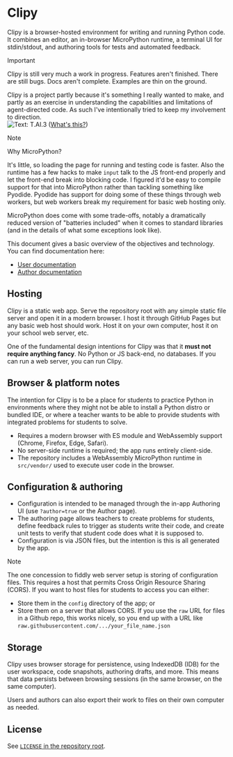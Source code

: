 # Clipy

Clipy is a browser-hosted environment for writing and running Python code. It combines an editor, an in-browser MicroPython runtime, a terminal UI for stdin/stdout, and authoring tools for tests and automated feedback.

> [!IMPORTANT]
> Clipy is still very much a work in progress. Features aren't finished. There are still bugs.
> Docs aren't complete. Examples are thin on the ground.

Clipy is a project partly because it's something I really wanted to make, and partly as an exercise in
understanding the capabilities and limitations of agent-directed code. As such I've intentionally tried
to keep my involvement to direction.  
![Text: T.AI.3](https://img.shields.io/badge/Text-T.AI.3-blue) ([What's this?](https://www.badgeai.org/faq))

> [!NOTE]
> Why MicroPython?
>
> It's little, so loading the page for running and testing code is faster. Also the runtime has a few
> hacks to make `input` talk to the JS front-end properly and let the front-end break into blocking
> code. I figured it'd be easy to compile support for that into MicroPython rather than tackling
> something like Pyodide. Pyodide has support for doing some of these things through web workers, but
> web workers break my requirement for basic web hosting only.
>
> MicroPython does come with some trade-offs, notably a dramatically reduced version of "batteries
> included" when it comes to standard libraries (and in the details of what some exceptions look like).

This document gives a basic overview of the objectives and technology. You can find documentation here:
- [User documentation](docs/user/README.md)
- [Author documentation](docs/author/README.md)

## Hosting

Clipy is a static web app. Serve the repository root with any simple static file server and open it in a modern browser. I host it through GitHub Pages but any basic web host should work. Host it on your own computer,
host it on your school web server, etc.

One of the fundamental design intentions for Clipy was that it **must not require anything fancy**. No
Python or JS back-end, no databases. If you can run a web server, you can run Clipy.

## Browser & platform notes

The intention for Clipy is to be a place for students to practice Python in environments where they
might not be able to install a Python distro or bundled IDE, or where a teacher wants to be able to
provide students with integrated problems for students to solve.

- Requires a modern browser with ES module and WebAssembly support (Chrome, Firefox, Edge, Safari).
- No server-side runtime is required; the app runs entirely client-side.
- The repository includes a WebAssembly MicroPython runtime in `src/vendor/` used to execute user code in the browser.

## Configuration & authoring

- Configuration is intended to be managed through the in-app Authoring UI (use `?author=true` or the Author page).
- The authoring page allows teachers to create problems for students, define feedback rules to trigger as students write their code, and create unit tests to verify that student code does what it is supposed to.
- Configuration is via JSON files, but the intention is this is all generated by the app.

> [!NOTE]
> The one concession to fiddly web server setup is storing of configuration files. This requires a host that
> permits Cross Origin Resource Sharing (CORS). If you want to host files for students to access you
> can either:
> - Store them in the `config` directory of the app; or
> - Store them on a server that allows CORS. If you use the `raw` URL for files in a Github repo, this works
> nicely, so you end up with a URL like `raw.githubusercontent.com/.../your_file_name.json`

## Storage

Clipy uses browser storage for persistence, using IndexedDB (IDB) for the user workspace, code snapshots,
authoring drafts, and more. This means that data persists between browsing sessions (in the same browser,
on the same computer).

Users and authors can also export their work to files on their own computer as needed.

## License

See [`LICENSE` in the repository root](LICENSE).
